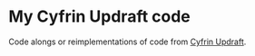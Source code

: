 # My Cyfrin Updraft code
Code alongs or reimplementations of code from [Cyfrin Updraft](https://updraft.cyfrin.io/).
